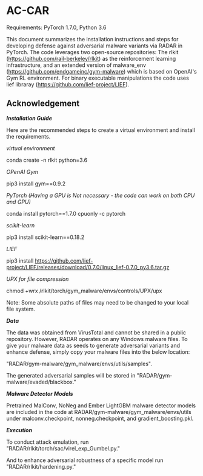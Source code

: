 # AC-CAR

Requirements: PyTorch 1.7.0, Python 3.6

This document summarizes the installation instructions and steps for developing defense against adversarial malware variants via RADAR in PyTorch. The code leverages two open-source repositories: The rlkit (https://github.com/rail-berkeley/rlkit) as the reinforcement learning infrastructure, and an extended version of malware_env (https://github.com/endgameinc/gym-malware) which is based on OpenAI's Gym RL environment. For binary executable manipulations the code uses lief libraray (https://github.com/lief-project/LIEF).

## Acknowledgement

***Installation Guide***

Here are the recommended steps to create a virtual environment and install the requirements.

*virtual environment*

conda create -n rlkit python=3.6

*OPenAI Gym*

pip3 install gym==0.9.2

*PyTorch (Having a GPU is Not necessary - the code can work on both CPU and GPU)*

conda install pytorch==1.7.0 cpuonly -c pytorch

*scikit-learn*

pip3 install scikit-learn==0.18.2

*LIEF*

pip3 install https://github.com/lief-project/LIEF/releases/download/0.7.0/linux_lief-0.7.0_py3.6.tar.gz

*UPX for file compression*

chmod +wrx /rlkit/torch/gym_malware/envs/controls/UPX/upx

Note: Some absolute paths of files may need to be changed to your local file system.

***Data***

The data was obtained from VirusTotal and cannot be shared in a public repository. However, RADAR operates on any Windows malware files. To give your malware data as seeds to generate adversarial variants and enhance defense, simply copy your malware files into the below location:

"RADAR/gym-malware/gym_malware/envs/utils/samples".

The generated adversarial samples will be stored in "RADAR/gym-malware/evaded/blackbox."

***Malware Detector Models***

Pretrained MalConv, NoNeg and Ember LightGBM malware detector models are included in the code at RADAR/gym-malware/gym_malware/envs/utils under malconv.checkpoint, nonneg.checkpoint, and gradient_boosting.pkl.

***Execution***

To conduct attack emulation, run "RADAR/rlkit/torch/sac/virel_exp_Gumbel.py."

And to enhance adversarial robustness of a specific model run "RADAR/rlkit/hardening.py."
